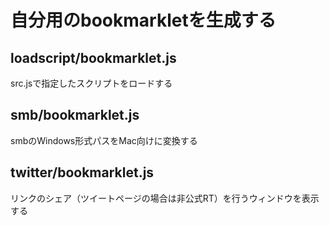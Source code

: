 # 自分用のbookmarkletを生成する

## loadscript/bookmarklet.js

src.jsで指定したスクリプトをロードする

## smb/bookmarklet.js

smbのWindows形式パスをMac向けに変換する


## twitter/bookmarklet.js

リンクのシェア（ツイートページの場合は非公式RT）を行うウィンドウを表示する

